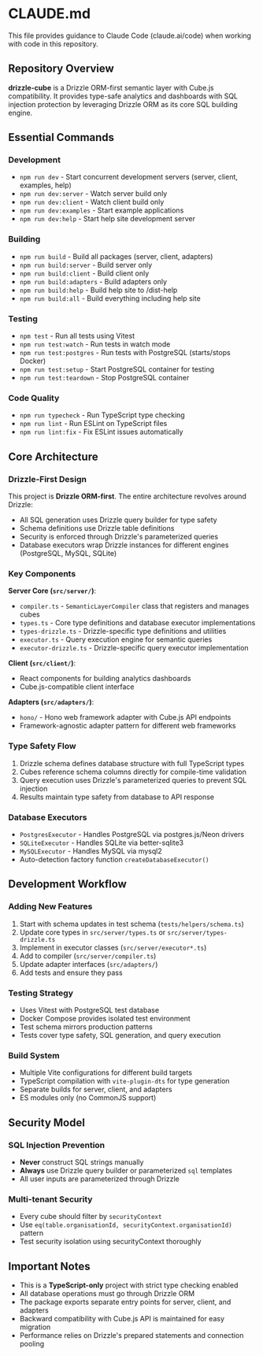 # CLAUDE.md

This file provides guidance to Claude Code (claude.ai/code) when working with code in this repository.

## Repository Overview

**drizzle-cube** is a Drizzle ORM-first semantic layer with Cube.js compatibility. It provides type-safe analytics and dashboards with SQL injection protection by leveraging Drizzle ORM as its core SQL building engine.

## Essential Commands

### Development
- `npm run dev` - Start concurrent development servers (server, client, examples, help)
- `npm run dev:server` - Watch server build only  
- `npm run dev:client` - Watch client build only
- `npm run dev:examples` - Start example applications
- `npm run dev:help` - Start help site development server

### Building
- `npm run build` - Build all packages (server, client, adapters)
- `npm run build:server` - Build server only
- `npm run build:client` - Build client only  
- `npm run build:adapters` - Build adapters only
- `npm run build:help` - Build help site to /dist-help
- `npm run build:all` - Build everything including help site

### Testing
- `npm test` - Run all tests using Vitest
- `npm run test:watch` - Run tests in watch mode
- `npm run test:postgres` - Run tests with PostgreSQL (starts/stops Docker)
- `npm run test:setup` - Start PostgreSQL container for testing
- `npm run test:teardown` - Stop PostgreSQL container

### Code Quality
- `npm run typecheck` - Run TypeScript type checking
- `npm run lint` - Run ESLint on TypeScript files
- `npm run lint:fix` - Fix ESLint issues automatically

## Core Architecture

### Drizzle-First Design
This project is **Drizzle ORM-first**. The entire architecture revolves around Drizzle:
- All SQL generation uses Drizzle query builder for type safety
- Schema definitions use Drizzle table definitions  
- Security is enforced through Drizzle's parameterized queries
- Database executors wrap Drizzle instances for different engines (PostgreSQL, MySQL, SQLite)

### Key Components

**Server Core (`src/server/`)**:
- `compiler.ts` - `SemanticLayerCompiler` class that registers and manages cubes
- `types.ts` - Core type definitions and database executor implementations
- `types-drizzle.ts` - Drizzle-specific type definitions and utilities
- `executor.ts` - Query execution engine for semantic queries
- `executor-drizzle.ts` - Drizzle-specific query executor implementation

**Client (`src/client/`)**:
- React components for building analytics dashboards
- Cube.js-compatible client interface

**Adapters (`src/adapters/`)**:
- `hono/` - Hono web framework adapter with Cube.js API endpoints
- Framework-agnostic adapter pattern for different web frameworks

### Type Safety Flow
1. Drizzle schema defines database structure with full TypeScript types
2. Cubes reference schema columns directly for compile-time validation
3. Query execution uses Drizzle's parameterized queries to prevent SQL injection
4. Results maintain type safety from database to API response

### Database Executors
- `PostgresExecutor` - Handles PostgreSQL via postgres.js/Neon drivers
- `SQLiteExecutor` - Handles SQLite via better-sqlite3
- `MySQLExecutor` - Handles MySQL via mysql2
- Auto-detection factory function `createDatabaseExecutor()`

## Development Workflow

### Adding New Features
1. Start with schema updates in test schema (`tests/helpers/schema.ts`)
2. Update core types in `src/server/types.ts` or `src/server/types-drizzle.ts`
3. Implement in executor classes (`src/server/executor*.ts`)
4. Add to compiler (`src/server/compiler.ts`)
5. Update adapter interfaces (`src/adapters/`)
6. Add tests and ensure they pass

### Testing Strategy
- Uses Vitest with PostgreSQL test database
- Docker Compose provides isolated test environment
- Test schema mirrors production patterns
- Tests cover type safety, SQL generation, and query execution

### Build System
- Multiple Vite configurations for different build targets
- TypeScript compilation with `vite-plugin-dts` for type generation
- Separate builds for server, client, and adapters
- ES modules only (no CommonJS support)

## Security Model

### SQL Injection Prevention
- **Never** construct SQL strings manually
- **Always** use Drizzle query builder or parameterized `sql` templates
- All user inputs are parameterized through Drizzle

### Multi-tenant Security
- Every cube should filter by `securityContext`
- Use `eq(table.organisationId, securityContext.organisationId)` pattern
- Test security isolation using securityContext thoroughly

## Important Notes

- This is a **TypeScript-only** project with strict type checking enabled
- All database operations must go through Drizzle ORM
- The package exports separate entry points for server, client, and adapters
- Backward compatibility with Cube.js API is maintained for easy migration
- Performance relies on Drizzle's prepared statements and connection pooling